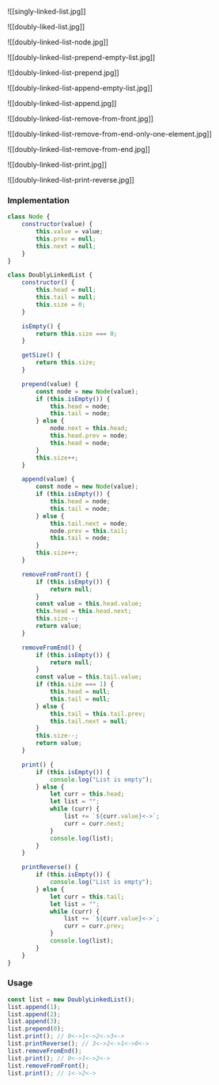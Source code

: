 ![[singly-linked-list.jpg]]

![[doubly-liked-list.jpg]]

![[doubly-linked-list-node.jpg]]

![[doubly-linked-list-prepend-empty-list.jpg]]

![[doubly-linked-list-prepend.jpg]]

![[doubly-linked-list-append-empty-list.jpg]]

![[doubly-linked-list-append.jpg]]

![[doubly-linked-list-remove-from-front.jpg]]

![[doubly-linked-list-remove-from-end-only-one-element.jpg]]

![[doubly-linked-list-remove-from-end.jpg]]

![[doubly-linked-list-print.jpg]]

![[doubly-linked-list-print-reverse.jpg]]

### Implementation

```js
class Node {
    constructor(value) {
        this.value = value;
        this.prev = null;
        this.next = null;
    }
}

class DoublyLinkedList {
    constructor() {
        this.head = null;
        this.tail = null;
        this.size = 0;
    }

    isEmpty() {
        return this.size === 0;
    }

    getSize() {
        return this.size;
    }

    prepend(value) {
        const node = new Node(value);
        if (this.isEmpty()) {
            this.head = node;
            this.tail = node;
        } else {
            node.next = this.head;
            this.head.prev = node;
            this.head = node;
        }
        this.size++;
    }

    append(value) {
        const node = new Node(value);
        if (this.isEmpty()) {
            this.head = node;
            this.tail = node;
        } else {
            this.tail.next = node;
            node.prev = this.tail;
            this.tail = node;
        }
        this.size++;
    }

    removeFromFront() {
        if (this.isEmpty()) {
            return null;
        }
        const value = this.head.value;
        this.head = this.head.next;
        this.size--;
        return value;
    }

    removeFromEnd() {
        if (this.isEmpty()) {
            return null;
        }
        const value = this.tail.value;
        if (this.size === 1) {
            this.head = null;
            this.tail = null;
        } else {
            this.tail = this.tail.prev;
            this.tail.next = null;
        }
        this.size--;
        return value;
    }

    print() {
        if (this.isEmpty()) {
            console.log("List is empty");
        } else {
            let curr = this.head;
            let list = "";
            while (curr) {
                list += `${curr.value}<->`;
                curr = curr.next;
            }
            console.log(list);
        }
    }

    printReverse() {
        if (this.isEmpty()) {
            console.log("List is empty");
        } else {
            let curr = this.tail;
            let list = "";
            while (curr) {
                list += `${curr.value}<->`;
                curr = curr.prev;
            }
            console.log(list);
        }
    }
}
```

### Usage

```js
const list = new DoublyLinkedList();
list.append(1);
list.append(2);
list.append(3);
list.prepend(0);
list.print(); // 0<->1<->2<->3<->
list.printReverse(); // 3<->2<->1<->0<->
list.removeFromEnd();
list.print(); // 0<->1<->2<->
list.removeFromFront();
list.print(); // 1<->2<->
```
